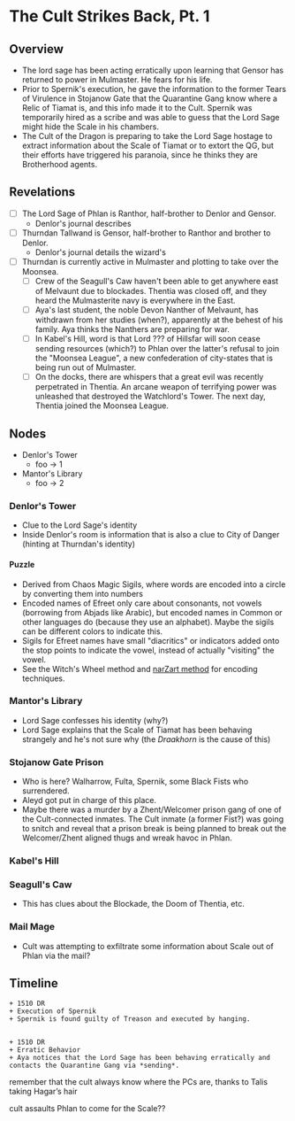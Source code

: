 # The Cult Strikes Back, Pt. 1
## Overview
- The lord sage has been acting erratically upon learning that Gensor has returned to power in Mulmaster. He fears for his life.
- Prior to Spernik's execution, he gave the information to the former Tears of Virulence in Stojanow Gate that the Quarantine Gang know where a Relic of Tiamat is, and this info made it to the Cult. Spernik was temporarily hired as a scribe and was able to guess that the Lord Sage might hide the Scale in his chambers.
- The Cult of the Dragon is preparing to take the Lord Sage hostage to extract information about the Scale of Tiamat or to extort the QG, but their efforts have triggered his paranoia, since he thinks they are Brotherhood agents.
## Revelations
- [ ] The Lord Sage of Phlan is Ranthor, half-brother to Denlor and Gensor.
	- Denlor's journal describes 
- [ ] Thurndan Tallwand is Gensor, half-brother to Ranthor and brother to Denlor.
	- Denlor's journal details the wizard's 
- [ ] Thurndan is currently active in Mulmaster and plotting to take over the Moonsea.
	- [ ] Crew of the Seagull's Caw haven't been able to get anywhere east of Melvaunt due to blockades. Thentia was closed off, and they heard the Mulmasterite navy is everywhere in the East.
	- [ ] Aya's last student, the noble Devon Nanther of Melvaunt, has withdrawn from her studies (when?), apparently at the behest of his family. Aya thinks the Nanthers are preparing for war.
	- [ ] In Kabel's Hill, word is that Lord ??? of Hillsfar will soon cease sending resources (which?) to Phlan over the latter's refusal to join the "Moonsea League", a new confederation of city-states that is being run out of Mulmaster.
	- [ ] On the docks, there are whispers that a great evil was recently perpetrated in Thentia. An arcane weapon of terrifying power was unleashed that destroyed the Watchlord's Tower. The next day, Thentia joined the Moonsea League.
## Nodes
- Denlor's Tower
	- foo -> 1
- Mantor's Library
	- foo -> 2
### Denlor's Tower
- Clue to the Lord Sage's identity
- Inside Denlor's room is information that is also a clue to City of Danger (hinting at Thurndan's identity)
#### Puzzle
- Derived from Chaos Magic Sigils, where words are encoded into a circle by converting them into numbers
- Encoded names of Efreet only care about consonants, not vowels (borrowing from Abjads like Arabic), but encoded names in Common or other languages do (because they use an alphabet). Maybe the sigils can be different colors to indicate this.
- Sigils for Efreet names have small "diacritics" or indicators added onto the stop points to indicate the vowel, instead of actually "visiting" the vowel.
- See the Witch's Wheel method and [narZart method](https://www.chaostarot.com/app/kameas/narZart_original.jpg) for encoding techniques.
### Mantor's Library
- Lord Sage confesses his identity (why?)
- Lord Sage explains that the Scale of Tiamat has been behaving strangely and he's not sure why (the *Draakhorn* is the cause of this)
### Stojanow Gate Prison
- Who is here? Walharrow, Fulta, Spernik, some Black Fists who surrendered.
- Aleyd got put in charge of this place.
- Maybe there was a murder by a Zhent/Welcomer prison gang of one of the Cult-connected inmates. The Cult inmate (a former Fist?) was going to snitch and reveal that a prison break is being planned to break out the Welcomer/Zhent aligned thugs and wreak havoc in Phlan.
### Kabel's Hill

### Seagull's Caw
- This has clues about the Blockade, the Doom of Thentia, etc.
### Mail Mage
- Cult was attempting to exfiltrate some information about Scale out of Phlan via the mail?
## Timeline
```timeline
+ 1510 DR
+ Execution of Spernik
+ Spernik is found guilty of Treason and executed by hanging.


+ 1510 DR
+ Erratic Behavior
+ Aya notices that the Lord Sage has been behaving erratically and contacts the Quarantine Gang via *sending*.
```
remember that the cult always know where the PCs are, thanks to Talis taking Hagar’s hair

cult assaults Phlan to come for the Scale??
